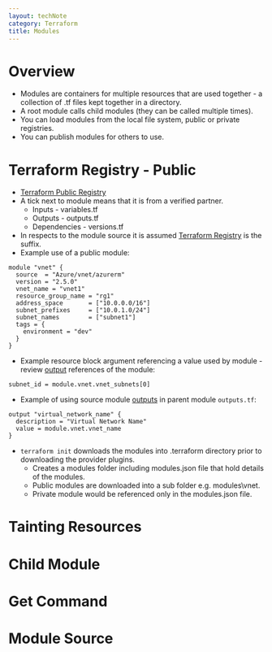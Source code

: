 ```yaml
---
layout: techNote
category: Terraform
title: Modules
---
```

# Overview

- Modules are containers for multiple resources that are used together - a collection of .tf files kept together in a directory.
- A root module calls child modules (they can be called multiple times).
- You can load modules from the local file system, public or private registries.
- You can publish modules for others to use.

# Terraform Registry - Public

- [Terraform Public Registry](https://registry.terraform.io/browse/modules?provider=azurerm)
- A tick next to module means that it is from a verified partner.
    - Inputs - variables.tf
    - Outputs - outputs.tf
    - Dependencies - versions.tf
- In respects to the module source it is assumed [Terraform Registry](https://registry.terraform.io/) is the suffix.
- Example use of a public module:

```
module "vnet" {
  source  = "Azure/vnet/azurerm"
  version = "2.5.0" 
  vnet_name = "vnet1"
  resource_group_name = "rg1"
  address_space       = ["10.0.0.0/16"]
  subnet_prefixes     = ["10.0.1.0/24"]
  subnet_names        = ["subnet1"]
  tags = {
    environment = "dev"
  } 
}
```

- Example resource block argument referencing a value used by module - review [output](https://registry.terraform.io/modules/Azure/vnet/azurerm/latest?tab=outputs) references of the module:

```
subnet_id = module.vnet.vnet_subnets[0]
```

- Example of using source module [outputs](https://registry.terraform.io/modules/Azure/vnet/azurerm/latest?tab=outputs) in parent module `outputs.tf`:

```
output "virtual_network_name" {
  description = "Virtual Network Name"
  value = module.vnet.vnet_name
}
```

- `terraform init` downloads the modules into .terraform directory prior to downloading the provider plugins.
    - Creates a modules folder including modules.json file that hold details of the modules. 
    - Public modules are downloaded into a sub folder e.g. modules\vnet.
    - Private module would be referenced only in the modules.json file.

# Tainting Resources

# Child Module

# Get Command

# Module Source
